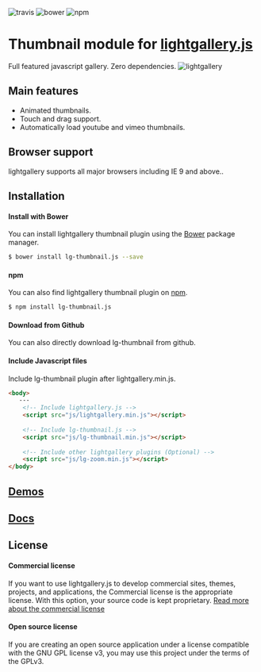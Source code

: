 ![travis](https://travis-ci.org/sachinchoolur/lg-thumbnail.js.svg?branch=master)
![bower](https://img.shields.io/bower/v/lg-thumbnail.js.svg)
![npm](https://img.shields.io/npm/v/lg-thumbnail.js.svg)

# Thumbnail module for [lightgallery.js](http://sachinchoolur.github.io/lightgallery.js/)
Full featured javascript gallery. Zero dependencies.
![lightgallery](https://raw.githubusercontent.com/sachinchoolur/lightGallery/master/lib/lg.png)

Main features
---

* Animated thumbnails.
* Touch and drag support.
* Automatically load youtube and vimeo thumbnails.
 
Browser support
---
lightgallery supports all major browsers including IE 9 and above..


Installation
---
#### Install with Bower

You can install lightgallery thumbnail plugin using the [Bower](http://bower.io) package manager.

```sh
$ bower install lg-thumbnail.js --save
```

#### npm

You can also find lightgallery thumbnail plugin on [npm](http://npmjs.org).

```sh
$ npm install lg-thumbnail.js
```
#### Download from Github

You can also directly download lg-thumbnail from github.

#### Include Javascript files
Include lg-thumbnail plugin after lightgallery.min.js.
``` html
<body>
   ---
    <!-- Include lightgallery.js -->
    <script src="js/lightgallery.min.js"></script>
    
    <!-- Include lg-thumbnail.js -->
    <script src="js/lg-thumbnail.min.js"></script>
    
    <!-- Include other lightgallery plugins (Optional) -->
    <script src="js/lg-zoom.min.js"></script>
</body>  
```

[Demos](http://sachinchoolur.github.io/lightgallery.js/demos/) 
----
  
[Docs](http://sachinchoolur.github.io/lightgallery.js/docs/api.html#lg-thumbnail)
-----

License
---

#### Commercial license
If you want to use lightgallery.js to develop commercial sites, themes, projects, and applications, the Commercial license is the appropriate license. With this option, your source code is kept proprietary. [Read more about the commercial license](https://sachinchoolur.github.io/lightgallery.js/docs/license.html)

#### Open source license

If you are creating an open source application under a license compatible with the GNU GPL license v3, you may use this project under the terms of the GPLv3.

